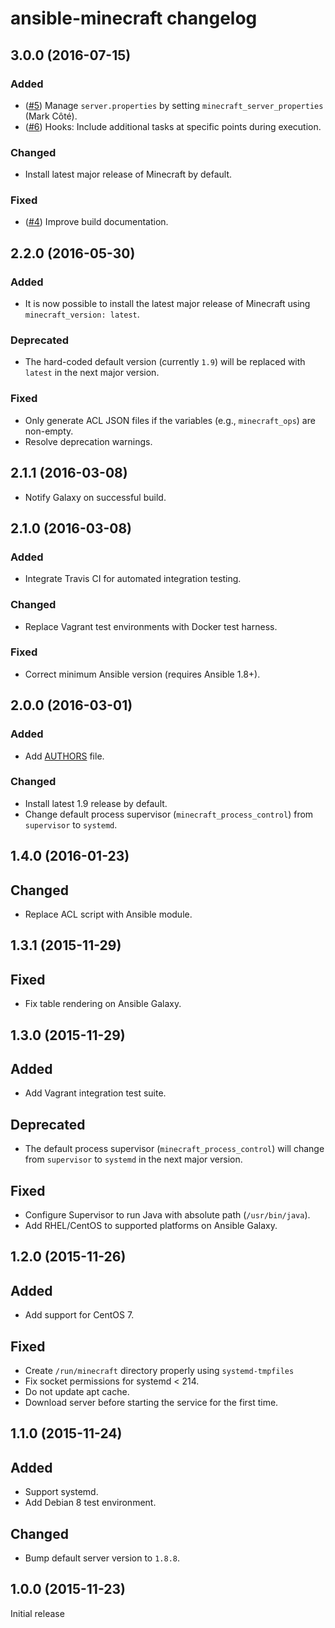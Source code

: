 # ansible-minecraft changelog

## 3.0.0 (2016-07-15)

### Added

* ([#5][]) Manage `server.properties` by setting `minecraft_server_properties` (Mark Côté).
* ([#6][]) Hooks: Include additional tasks at specific points during execution.

### Changed

* Install latest major release of Minecraft by default.

### Fixed

* ([#4][]) Improve build documentation.

## 2.2.0 (2016-05-30)

### Added

* It is now possible to install the latest major release of Minecraft using `minecraft_version: latest`.

### Deprecated

* The hard-coded default version (currently `1.9`) will be replaced with `latest` in the next major version.

### Fixed

* Only generate ACL JSON files if the variables (e.g., `minecraft_ops`) are non-empty.
* Resolve deprecation warnings.

## 2.1.1 (2016-03-08)

* Notify Galaxy on successful build.

## 2.1.0 (2016-03-08)

### Added

* Integrate Travis CI for automated integration testing.

### Changed

* Replace Vagrant test environments with Docker test harness.

### Fixed

* Correct minimum Ansible version (requires Ansible 1.8+).

## 2.0.0 (2016-03-01)

### Added

* Add [AUTHORS](AUTHORS.md) file.

### Changed

* Install latest 1.9 release by default.
* Change default process supervisor (`minecraft_process_control`) from `supervisor` to `systemd`.

## 1.4.0 (2016-01-23)

## Changed

* Replace ACL script with Ansible module.

## 1.3.1 (2015-11-29)

## Fixed

* Fix table rendering on Ansible Galaxy.

## 1.3.0 (2015-11-29)

## Added

* Add Vagrant integration test suite.

## Deprecated

* The default process supervisor (`minecraft_process_control`) will change from `supervisor` to `systemd` in the next major version.

## Fixed

* Configure Supervisor to run Java with absolute path (`/usr/bin/java`).
* Add RHEL/CentOS to supported platforms on Ansible Galaxy.

## 1.2.0 (2015-11-26)

## Added

* Add support for CentOS 7.

## Fixed

* Create `/run/minecraft` directory properly using `systemd-tmpfiles`
* Fix socket permissions for systemd < 214.
* Do not update apt cache.
* Download server before starting the service for the first time.

## 1.1.0 (2015-11-24)

## Added

* Support systemd.
* Add Debian 8 test environment.

## Changed

* Bump default server version to `1.8.8`.

## 1.0.0 (2015-11-23)

Initial release

[#4]: https://github.com/benwebber/ansible-minecraft/issues/4
[#5]: https://github.com/benwebber/ansible-minecraft/pull/5
[#6]: https://github.com/benwebber/ansible-minecraft/issues/6

